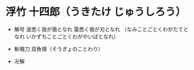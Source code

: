 # 浮竹 十四郎（うきたけ じゅうしろう）

- 解号
    波悉く我が盾となれ
    雷悉く我が刃となれ
    （なみことごとくわがたてとなれ
    いかずちことごとくわがやいばとなれ）

- 斬魄刀
    双魚理（そうぎょのことわり）

- 卍解
    
